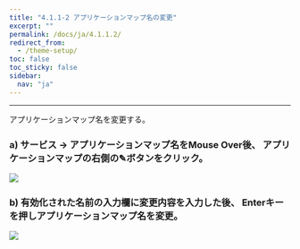```yaml
---
title: "4.1.1-2 アプリケーションマップ名の変更"
excerpt: ""
permalink: /docs/ja/4.1.1.2/
redirect_from:
  - /theme-setup/
toc: false
toc_sticky: false
sidebar:
  nav: "ja"
---
```



---

アプリケーションマップ名を変更する。

### a\) サービス → アプリケーションマップ名をMouse Over後、 アプリケーションマップの右側の✎ボタンをクリック。
![](/assets/JP/2.5/3.1.1-2_1.png)

### b\) 有効化された名前の入力欄に変更内容を入力した後、 Enterキーを押しアプリケーションマップ名を変更。

![](/assets/JP/2.5/3.1.1-2_2.png)

